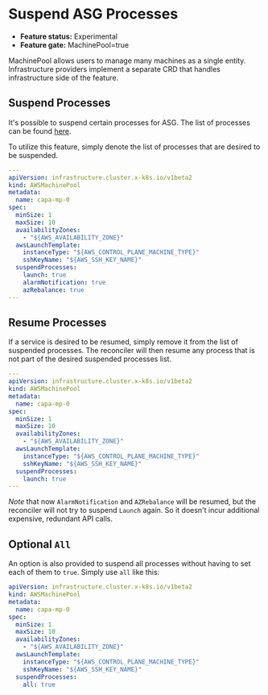 # Suspend ASG Processes

- **Feature status:** Experimental
- **Feature gate:** MachinePool=true

MachinePool allows users to manage many machines as a single entity. Infrastructure providers implement a separate CRD that handles infrastructure side of the feature.

## Suspend Processes

It's possible to suspend certain processes for ASG. The list of processes can be found [here](https://docs.aws.amazon.com/autoscaling/ec2/APIReference/API_SuspendProcesses.html).

To utilize this feature, simply denote the list of processes that are desired to be suspended.

```yaml
---
apiVersion: infrastructure.cluster.x-k8s.io/v1beta2
kind: AWSMachinePool
metadata:
  name: capa-mp-0
spec:
  minSize: 1
  maxSize: 10
  availabilityZones:
    - "${AWS_AVAILABILITY_ZONE}"
  awsLaunchTemplate:
    instanceType: "${AWS_CONTROL_PLANE_MACHINE_TYPE}"
    sshKeyName: "${AWS_SSH_KEY_NAME}"  
  suspendProcesses:
    launch: true
    alarmNotification: true
    azRebalance: true
---
```

## Resume Processes

If a service is desired to be resumed, simply remove it from the list of suspended processes. The reconciler will then
resume any process that is not part of the desired suspended processes list.

```yaml
---
apiVersion: infrastructure.cluster.x-k8s.io/v1beta2
kind: AWSMachinePool
metadata:
  name: capa-mp-0
spec:
  minSize: 1
  maxSize: 10
  availabilityZones:
    - "${AWS_AVAILABILITY_ZONE}"
  awsLaunchTemplate:
    instanceType: "${AWS_CONTROL_PLANE_MACHINE_TYPE}"
    sshKeyName: "${AWS_SSH_KEY_NAME}"  
  suspendProcesses:
    launch: true
---
```

_Note_ that now `AlarmNotification` and `AZRebalance` will be resumed, but the reconciler will not try to suspend
`Launch` again. So it doesn't incur additional expensive, redundant API calls.

## Optional `All`

An option is also provided to suspend all processes without having to set each of them to `true`. Simply use `all` like
this:

```yaml
apiVersion: infrastructure.cluster.x-k8s.io/v1beta2
kind: AWSMachinePool
metadata:
  name: capa-mp-0
spec:
  minSize: 1
  maxSize: 10
  availabilityZones:
    - "${AWS_AVAILABILITY_ZONE}"
  awsLaunchTemplate:
    instanceType: "${AWS_CONTROL_PLANE_MACHINE_TYPE}"
    sshKeyName: "${AWS_SSH_KEY_NAME}"  
  suspendProcesses:
    all: true
```
